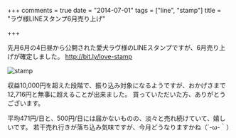 +++
comments = true
date = "2014-07-01"
tags = ["line", "stamp"]
title = "ラヴ様LINEスタンプ6月売り上げ"

+++

先月6月の4日昼から公開された愛犬ラヴ様のLINEスタンプですが、6月売り上げが確定しました。
http://bit.ly/love-stamp

![stamp](/images/post/stamp3.png)

収益10,000円を超えた段階で、振り込み対象になるようですが、おかげさまで12,716円と無事に超えることが出来ました。
買っていただいた方、ありがとうございます。


平均471円/日と、500円/日には届かないものの、淡々と売れ続けていて、嬉しいです。
若干売れ行きが落ち込み気味ですが、今月どうなりますかね（´-ω-｀）

